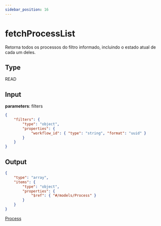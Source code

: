 ```yaml
---
sidebar_position: 16
---
```

# fetchProcessList

Retorna todos os processos do filtro informado, incluindo o estado atual de cada um deles.

## Type

READ

## Input

**parameters**: filters
``` json title=Schema
{
    "filters": { 
        "type": "object", 
        "properties": { 
            "workflow_id": { "type": "string", "format": "uuid" } 
        }
    }
}
```

## Output

``` json title=Schema
{
    "type": "array",
    "items": {
        "type": "object",
        "properties": {
            "$ref": { "#/models/Process" }
        }
    }
}
```
[Process](../models/process)